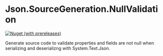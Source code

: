 # Json.SourceGeneration.NullValidation

[![Nuget (with prereleases)](https://img.shields.io/nuget/vpre/Json.SourceGeneration.NullValidation)](https://www.nuget.org/packages/Json.SourceGeneration.NullValidation)

Generate source code to validate properties and fields are not null when serializing and deserializng with System.Text.Json.
